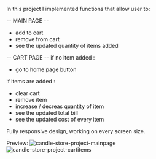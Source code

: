 In this project I implemented functions that allow user to: 

-- MAIN PAGE --
- add to cart
- remove from cart
- see the updated quantity of items added

-- CART PAGE --
if no item added : 
- go to home page button

if items are added :
- clear cart
- remove item
- increase / decreas quantity of item
- see the updated total bill
- see the updated cost of every item

Fully responsive design, working on every screen size. 

Preview:
![candle-store-project-mainpage](https://github.com/AlixMaz/Shopping-Cart-project/assets/174581400/ef8a50a2-0660-4fc6-91c4-cfdeb00734ef)
![candle-store-project-cartitems](https://github.com/AlixMaz/Shopping-Cart-project/assets/174581400/4667c8d0-e63a-449c-83ca-a9126243dbe6)
